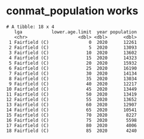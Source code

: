 # conmat_population works

    # A tibble: 18 x 4
       lga           lower.age.limit  year population
       <chr>                   <dbl> <dbl>      <dbl>
     1 Fairfield (C)               0  2020      12261
     2 Fairfield (C)               5  2020      13093
     3 Fairfield (C)              10  2020      13602
     4 Fairfield (C)              15  2020      14323
     5 Fairfield (C)              20  2020      15932
     6 Fairfield (C)              25  2020      16190
     7 Fairfield (C)              30  2020      14134
     8 Fairfield (C)              35  2020      13034
     9 Fairfield (C)              40  2020      12217
    10 Fairfield (C)              45  2020      13449
    11 Fairfield (C)              50  2020      13419
    12 Fairfield (C)              55  2020      13652
    13 Fairfield (C)              60  2020      12907
    14 Fairfield (C)              65  2020      10541
    15 Fairfield (C)              70  2020       8227
    16 Fairfield (C)              75  2020       5598
    17 Fairfield (C)              80  2020       4006
    18 Fairfield (C)              85  2020       4240

